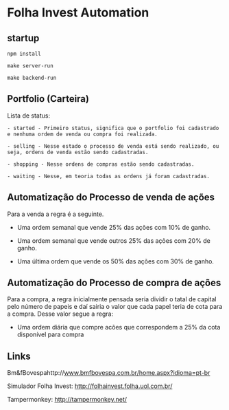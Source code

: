 # Folha Invest Automation

## startup

`npm install`

`make server-run`

`make backend-run`

## Portfolio (Carteira)

Lista de status: 

	- started - Primeiro status, significa que o portfolio foi cadastrado e nenhuma ordem de venda ou compra foi realizada.

 	- selling - Nesse estado o processo de venda está sendo realizado, ou seja, ordens de venda estão sendo cadastradas.

 	- shopping - Nesse ordens de compras estão sendo cadastradas.

 	- waiting - Nesse, em teoria todas as ordens já foram cadastradas.

## Automatização do Processo de venda de ações

Para a venda a regra é a seguinte.
	
- Uma ordem semanal que vende 25% das ações com 10% de ganho.

- Uma ordem semanal que vende outros 25% das ações com 20% de ganho.
	
- Uma última ordem que vende os 50% das ações com 30% de ganho.

## Automatização do Processo de compra de ações

Para a compra, a regra inicialmente pensada seria dividir o tatal de capital pelo número de papeis e daí sairia o valor que cada papel teria de cota para a compra. Desse valor segue a regra:

- Uma ordem diária que compre acões que correspondem a 25% da cota disponível para compra

## Links
Bm&fBovespahttp://www.bmfbovespa.com.br/home.aspx?idioma=pt-br

Simulador Folha Invest: http://folhainvest.folha.uol.com.br/

Tampermonkey: http://tampermonkey.net/
